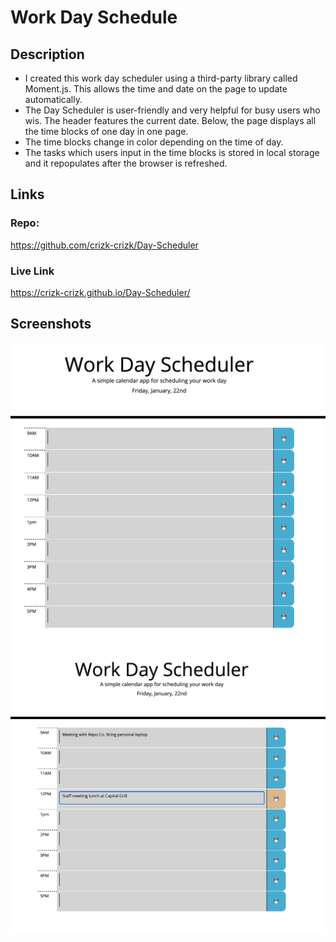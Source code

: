 # Work Day Schedule

## Description

- I created this work day scheduler using a third-party library called Moment.js. This allows the time and date on the page to update automatically.
- The Day Scheduler is user-friendly and very helpful for busy users who wis. The header features the current date. Below, the page displays all the time blocks of one day in one page.
- The time blocks change in color depending on the time of day.
- The tasks which users input in the time blocks is stored in local storage and it repopulates after the browser is refreshed.

## Links

### Repo: 
https://github.com/crizk-crizk/Day-Scheduler

### Live Link
https://crizk-crizk.github.io/Day-Scheduler/

## Screenshots

![After Hours Look](./Assets/scheduler1.png)
![After Hours Look](./Assets/scheduler2.png)
